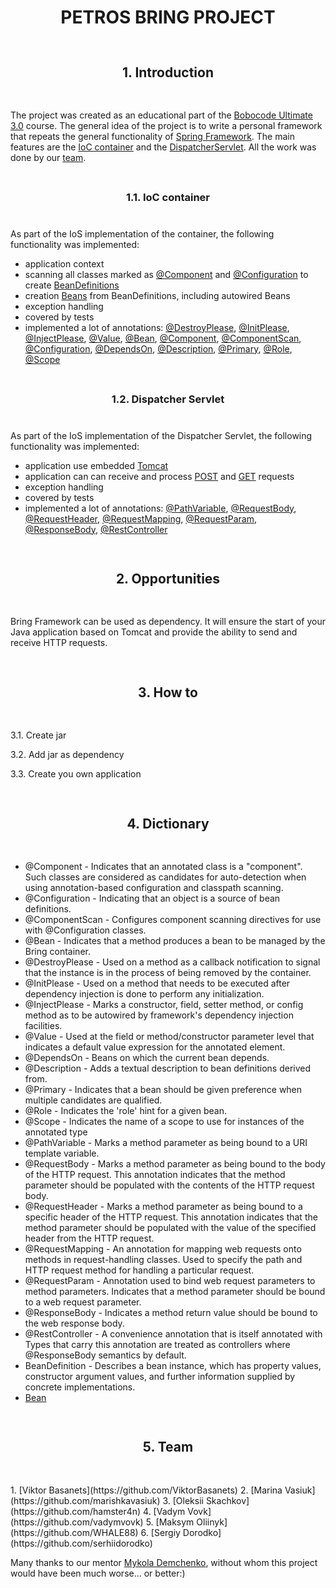 <h1 id="head-id" style="text-align: center">PETROS BRING PROJECT</h1>

<h2 id="introduction-id" style="text-align: center; line-height: 4">1. Introduction</h2>

The project was created as an educational part of the [Bobocode Ultimate 3.0](https://www.bobocode.com/java-ultimate-3-0) course.
The general idea of the project is to write a personal framework that repeats the general functionality of [Spring Framework](https://spring.io/projects/spring-framework). The main features are the [IoC container](https://docs.spring.io/spring-framework/docs/3.2.x/spring-framework-reference/html/beans.html) and the [DispatcherServlet](https://docs.spring.io/spring-framework/reference/web/webmvc/mvc-servlet.html).
All the work was done by our [team](#team-id).

<h3 id="ioc-container-id" style="text-align: center; line-height: 4">1.1. IoC container</h3>

As part of the IoS implementation of the container, the following functionality was implemented:
- application context
- scanning all classes marked as [@Component](#dictionary-id) and [@Configuration](#dictionary-id) to create [BeanDefinitions](#dictionary-id)
- creation [Beans](#dictionary-id) from BeanDefinitions, including autowired Beans
- exception handling
- covered by tests
- implemented a lot of annotations: [@DestroyPlease](#dictionary-id), [@InitPlease](#dictionary-id), [@InjectPlease](#dictionary-id), [@Value](#dictionary-id), [@Bean](#dictionary-id), [@Component](#dictionary-id), [@ComponentScan](#dictionary-id), [@Configuration](#dictionary-id), [@DependsOn](#dictionary-id), [@Description](#dictionary-id), [@Primary](#dictionary-id), [@Role](#dictionary-id), [@Scope](#dictionary-id)



<h3 id="dispatcher-servlet-id" style="text-align: center; line-height: 4">1.2. Dispatcher Servlet</h3>

As part of the IoS implementation of the Dispatcher Servlet, the following functionality was implemented:
- application use embedded [Tomcat](https://tomcat.apache.org/)
- application can can receive and process [POST](https://en.wikipedia.org/wiki/HTTP#Request_methods) and [GET](https://en.wikipedia.org/wiki/HTTP#Request_methods) requests
- exception handling
- covered by tests
- implemented a lot of annotations: [@PathVariable](#dictionary-id), [@RequestBody](#dictionary-id), [@RequestHeader](#dictionary-id), [@RequestMapping](#dictionary-id), [@RequestParam](#dictionary-id), [@ResponseBody](#dictionary-id), [@RestController](#dictionary-id)



<h2 id="opportunities-id" style="text-align: center; line-height: 4">2. Opportunities</h2>

Bring Framework can be used as dependency. It will ensure the start of your Java application based on Tomcat and provide the ability to send and receive HTTP requests.

<h2 id="how-to-id" style="text-align: center; line-height: 4">3. How to</h2>


3.1. Create jar

3.2. Add jar as dependency

3.3. Create you own application

<h2 id="dictionary-id" style="text-align: center; line-height: 4" >4. Dictionary</h2>

- @Component - Indicates that an annotated class is a "component". Such classes are considered as candidates for auto-detection when using annotation-based configuration and classpath scanning.
- @Configuration - Indicating that an object is a source of bean definitions.
- @ComponentScan - Configures component scanning directives for use with @Configuration classes.
- @Bean - Indicates that a method produces a bean to be managed by the Bring container.
- @DestroyPlease - Used on a method as a  callback notification to signal that the instance is in the  process of being removed by the container.
- @InitPlease - Used on a method that needs to be executed after dependency injection is done to perform any initialization.
- @InjectPlease - Marks a constructor, field, setter method, or config method as to be autowired by framework's dependency injection facilities.
- @Value - Used at the field or method/constructor parameter level that indicates a default value expression for the annotated element.
- @DependsOn - Beans on which the current bean depends.
- @Description - Adds a textual description to bean definitions derived from.
- @Primary - Indicates that a bean should be given preference when multiple candidates are qualified.
- @Role - Indicates the 'role' hint for a given bean.
- @Scope - Indicates the name of a scope to use for instances of the annotated type
- @PathVariable - Marks a method parameter as being bound to a URI template variable.
- @RequestBody - Marks a method parameter as being bound to the body of the HTTP request. This annotation indicates that the method parameter should be populated with the contents of the HTTP request body.
- @RequestHeader - Marks a method parameter as being bound to a specific header of the HTTP request. This annotation indicates that the method parameter should be populated with the value of the specified header from the HTTP request.
- @RequestMapping - An annotation for mapping web requests onto methods in request-handling classes. Used to specify the path and HTTP request method for handling a particular request.
- @RequestParam - Annotation used to bind web request parameters to method parameters. Indicates that a method parameter should be bound to a web request parameter.
- @ResponseBody - Indicates a method return value should be bound to the web response body.
- @RestController - A convenience annotation that is itself annotated with Types that carry this annotation are treated as controllers where @ResponseBody semantics by default.
- BeanDefinition - Describes a bean instance, which has property values, constructor argument values, and further information supplied by concrete implementations.
- [Bean](https://docs.spring.io/spring-framework/reference/core/beans/definition.html)


<h2 id="team-id" style="text-align: center; line-height: 4">5. Team</h2>
1. [Viktor Basanets](https://github.com/ViktorBasanets)
2. [Marina Vasiuk](https://github.com/marishkavasiuk)
3. [Oleksii Skachkov](https://github.com/hamster4n)
4. [Vadym Vovk](https://github.com/vadymvovk)
5. [Maksym Oliinyk](https://github.com/WHALE88)
6. [Sergiy Dorodko](https://github.com/serhiidorodko)

Many thanks to our mentor [Mykola Demchenko](https://github.com/mykolad4), without whom this project would have been much worse... or better:)
